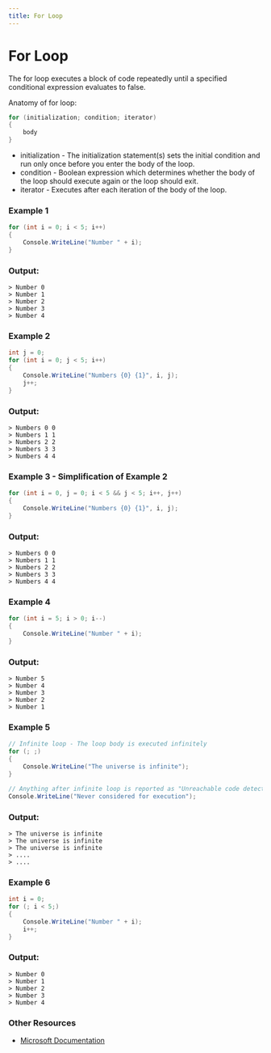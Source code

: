 ```yaml
---
title: For Loop
---
```


# For Loop

The for loop executes a block of code repeatedly until a specified conditional expression evaluates to false.

Anatomy of for loop:
```csharp
for (initialization; condition; iterator)
{
    body
}
```

- initialization - The initialization statement(s) sets the initial condition and run only once before you enter the body of the loop.
- condition      - Boolean expression which determines whether the body of the loop should execute again or the loop should exit.
- iterator       - Executes after each iteration of the body of the loop.

### Example 1
```csharp
for (int i = 0; i < 5; i++)
{
    Console.WriteLine("Number " + i);
}
```

### Output:
```text
> Number 0
> Number 1
> Number 2
> Number 3
> Number 4
```

### Example 2
```csharp
int j = 0;
for (int i = 0; j < 5; i++)
{
    Console.WriteLine("Numbers {0} {1}", i, j);
    j++;
}
```

### Output:
```text
> Numbers 0 0
> Numbers 1 1
> Numbers 2 2
> Numbers 3 3
> Numbers 4 4
```

### Example 3 - Simplification of Example 2
```csharp
for (int i = 0, j = 0; i < 5 && j < 5; i++, j++)
{
    Console.WriteLine("Numbers {0} {1}", i, j);
}
```

### Output:
```text
> Numbers 0 0
> Numbers 1 1
> Numbers 2 2
> Numbers 3 3
> Numbers 4 4
```

### Example 4
```csharp
for (int i = 5; i > 0; i--)
{
    Console.WriteLine("Number " + i);
}
```

### Output:
```text
> Number 5
> Number 4
> Number 3
> Number 2
> Number 1
```

### Example 5
```csharp
// Infinite loop - The loop body is executed infinitely
for (; ;)
{
    Console.WriteLine("The universe is infinite");
}

// Anything after infinite loop is reported as "Unreachable code detected" in Visual Studio
Console.WriteLine("Never considered for execution");
```
### Output:
```text
> The universe is infinite
> The universe is infinite
> The universe is infinite
> ....
> ....
```

### Example 6
```csharp
int i = 0;
for (; i < 5;)
{
    Console.WriteLine("Number " + i);
    i++;
}
```
### Output:
```text
> Number 0
> Number 1
> Number 2
> Number 3
> Number 4
```

### Other Resources
- [Microsoft Documentation](https://docs.microsoft.com/en-us/dotnet/csharp/language-reference/keywords/for)
